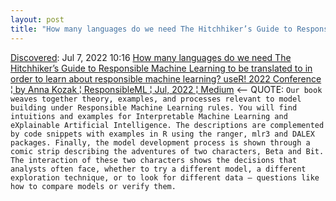 ```yaml
---
layout: post
title: "How many languages do we need The Hitchhiker’s Guide to Responsible Machine Learning to be translated to in order to learn about responsible machine learning? useR! 2022 Conference | by Anna Kozak | ResponsibleML | Jul, 2022 | Medium"
---
```

[Discovered](http://rolandtanglao.com/2020/07/29/p1-blogthis-checkvist-list-links-to-blog/): Jul 7, 2022 10:16  [How many languages do we need The Hitchhiker’s Guide to Responsible Machine Learning to be translated to in order to learn about responsible machine learning? useR! 2022 Conference ¦ by Anna Kozak ¦ ResponsibleML ¦ Jul, 2022 ¦ Medium](https://medium.com/responsibleml/how-many-languages-do-we-need-to-learn-about-responsible-machine-learning-user-2022-conference-90495f97c98c) <-- QUOTE: `Our book weaves together theory, examples, and processes relevant to model building under Responsible Machine Learning rules. You will find intuitions and examples for Interpretable Machine Learning and eXplainable Artificial Intelligence. The descriptions are complemented by code snippets with examples in R using the ranger, mlr3 and DALEX packages. Finally, the model development process is shown through a comic strip describing the adventures of two characters, Beta and Bit. The interaction of these two characters shows the decisions that analysts often face, whether to try a different model, a different exploration technique, or to look for different data — questions like how to compare models or verify them.`
